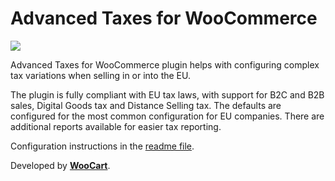 # Advanced Taxes for WooCommerce

![](https://github.com/woocart/advanced-taxes/workflows/Tests/badge.svg)

Advanced Taxes for WooCommerce plugin helps with configuring complex tax variations when selling in or into the EU.

The plugin is fully compliant with EU tax laws, with support for B2C and B2B sales, Digital Goods tax and Distance Selling tax. The defaults are configured for the most common configuration for EU companies. There are additional reports available for easier tax reporting.

Configuration instructions in the [readme file](https://github.com/woocart/tax-handling/blob/master/docs/README.md).

Developed by [**WooCart**](https://woocart.com).

